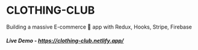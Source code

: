 # CLOTHING-CLUB
Building a massive E-commerce 🛒 app with Redux, Hooks, Stripe, Firebase

##### Live Demo - https://clothing-club.netlify.app/
